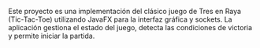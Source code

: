 Este proyecto es una implementación del clásico juego de Tres en Raya (Tic-Tac-Toe) utilizando JavaFX para la interfaz gráfica y sockets. La aplicación gestiona el estado del juego, detecta las condiciones de victoria y permite iniciar la partida.